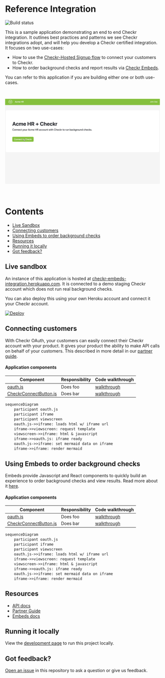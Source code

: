 # Reference Integration

![Build status](https://github.com/checkr/embeds-reference-integration/actions/workflows/node.js.yml/badge.svg?branch=main)


This is a sample application demonstrating an end to end Checkr integration. It outlines best practices and patterns we see Checkr integrations adopt, and will help you develop a Checkr certified integration. It focuses on two use-cases:
* How to use the [Checkr-Hosted Signup flow](https://docs.checkr.com/partners/#section/Getting-Started/Connect-your-customers-to-Checkr) to connect your customers to Checkr. 
* How to order background checks and report results via [Checkr Embeds](https://docs.checkr.com/embeds).

You can refer to this application if you are building either one or both use-cases. 

<br />

![Demo](docs/images/demo.gif)

<br />

# Contents

* [Live Sandbox](#live-sandbox)
* [Connecting customers](#connecting-customers)
* [Using Embeds to order background checks](#using-embeds)
* [Resources](#resources)
* [Running it locally](#running-it-locally)
* [Got feedback?](#got-feedback)

## Live sandbox

An instance of this application is hosted at [checkr-embeds-integration.herokuapp.com](https://checkr-embeds-integration.herokuapp.com). It is connected to a demo staging Checkr account which does not run real background checks.

You can also deploy this using your own Heroku account and connect it your Checkr account.

[![Deploy](https://www.herokucdn.com/deploy/button.svg)](https://heroku.com/deploy?template=https://github.com/checkr/embeds-reference-integration)


## Connecting customers

With Checkr OAuth, your customers can easily connect their Checkr account with your product. It gives your product the ability to make API calls on behalf of your customers. This described in more detail in our [partner guide](https://docs.checkr.com/partners/#section/Getting-Started/Connect-your-customers-to-Checkr).

#### Application components

| Component                                                                                                                                       | Responsibility | Code walkthrough                                                                       | 
|-------------------------------------------------------------------------------------------------------------------------------------------------|----------------|----------------------------------------------------------------------------------------|
| [oauth.js]()                                                                                                                                    | Does foo       | [walkthrough](https://checkr-embeds-integration.herokuapp.com/docs/routes/checkr.html) |
| [CheckrConnectButton.js](https://github.com/checkr/embeds-reference-integration/blob/main/client/src/components/account/CheckrConnectButton.js) | Does bar       | [walkthrough](https://checkr-embeds-integration.herokuapp.com/docs/routes/checkr.html) |

```mermaid
sequenceDiagram
    participant oauth.js
    participant iframe
    participant viewscreen
    oauth.js->>iframe: loads html w/ iframe url
    iframe->>viewscreen: request template
    viewscreen->>iframe: html & javascript
    iframe->>oauth.js: iframe ready
    oauth.js->>iframe: set mermaid data on iframe
    iframe->>iframe: render mermaid
```

## Using Embeds to order background checks

Embeds provide Javascript and React components to quickly build an experience to order background checks and view results. Read more about it [here](https://docs.checkr.com/embeds/).  

#### Application components

| Component                                                                                                                                       | Responsibility | Code walkthrough                                                                       | 
|-------------------------------------------------------------------------------------------------------------------------------------------------|----------------|----------------------------------------------------------------------------------------|
| [oauth.js]()                                                                                                                                    | Does foo       | [walkthrough](https://checkr-embeds-integration.herokuapp.com/docs/routes/checkr.html) |
| [CheckrConnectButton.js](https://github.com/checkr/embeds-reference-integration/blob/main/client/src/components/account/CheckrConnectButton.js) | Does bar       | [walkthrough](https://checkr-embeds-integration.herokuapp.com/docs/routes/checkr.html) |

```mermaid
sequenceDiagram
    participant oauth.js
    participant iframe
    participant viewscreen
    oauth.js->>iframe: loads html w/ iframe url
    iframe->>viewscreen: request template
    viewscreen->>iframe: html & javascript
    iframe->>oauth.js: iframe ready
    oauth.js->>iframe: set mermaid data on iframe
    iframe->>iframe: render mermaid
```

## Resources

* [API docs](https://docs.checkr.com)
* [Partner Guide](https://docs.checkr.com/partners)
* [Embeds docs](https://docs.checkr.com/embeds)

## Running it locally

View the [development page](docs/Developing.md) to run this project locally.

## Got feedback?

[Open an issue](https://github.com/checkr/embeds-reference-integration/issues) in this repository to ask a question or give us feedback.
